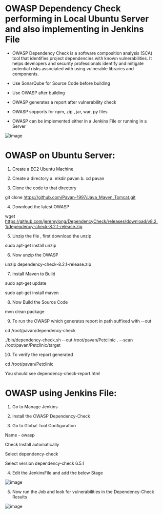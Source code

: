 # OWASP Dependency Check performing in Local Ubuntu Server and also implementing in Jenkins File

- OWASP Dependency Check is a software composition analysis (SCA) tool that identifies project dependencies with known vulnerabilities. It helps developers and security professionals identify and mitigate potential risks associated with using vulnerable libraries and components.

- Use SonarQube for Source Code before building 

- Use OWASP after building 

- OWASP generates a report after vulnerability check 

- OWASP sopports for npm, zip , jar, war, py files

- OWASP can be implemented either in a Jenkins File or running in a Server

![image](https://github.com/Pavan-1997/OWASP_Local_Jenkins/assets/32020205/f9ee3a71-8608-4dbd-b6ac-d7fb5ae23d10)



# OWASP on Ubuntu Server:

1. Create a EC2 Ubuntu Machine


2. Create  a directory 
		a. mkdir pavan
		b. cd pavan

		
3. Clone the code to that directory
	 
git clone https://github.com/Pavan-1997/Java_Maven_Tomcat.git

	
4. Download the latest OWASP
	
wget https://github.com/jeremylong/DependencyCheck/releases/download/v8.2.1/dependency-check-8.2.1-release.zip

	
5. Unzip the file , first download the unzip 

sudo apt-get install unzip


6. Now unzip the OWASP

unzip dependency-check-8.2.1-release.zip


7. Install Maven to Build

sudo apt-get update

sudo apt-get install maven


8. Now Build the Source Code 

mvn clean package


9. To run the OWASP which generates report in path suffixed with --out

cd /root/pavan/dependency-check

./bin/dependency-check.sh --out /root/pavan/Petclinic . --scan /root/pavan/Petclinic/target


10. To verify the report generated

cd /root/pavan/Petclinic

You should see dependency-check-report.html




# OWASP using Jenkins File:

1. Go to Manage Jenkins


2. Install the OWASP Dependency-Check


3. Go to Global Tool Configuration

Name - owasp

Check Install automatically

Select dependency-check

Select version dependency-check 6.5.1


4. Edit the JenkinsFile and add the below Stage 

![image](https://github.com/Pavan-1997/OWASP_Local_Jenkins/assets/32020205/7196e9a9-9577-4890-9ec9-603856eb5e61)

5. Now run the Job and look for vulnerabilities in the Dependency-Check Results

![image](https://github.com/Pavan-1997/OWASP_Local_Jenkins/assets/32020205/33ca9d80-cd0e-4940-88b3-4c0661b26bea)

